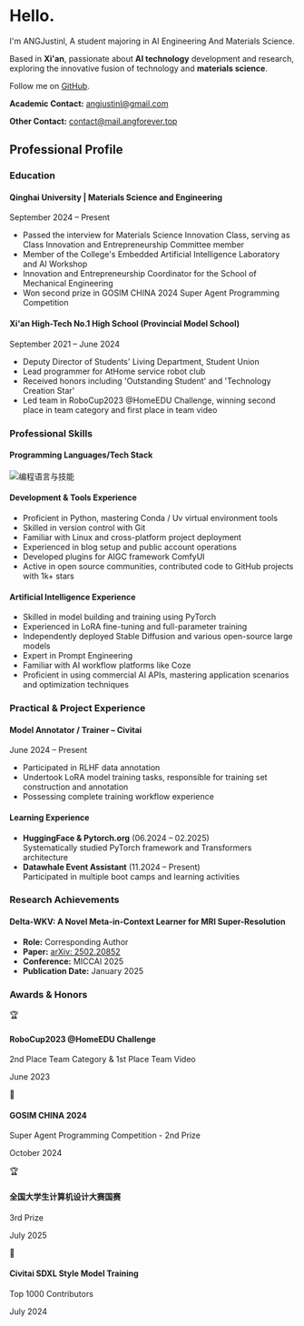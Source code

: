 # Hello.

I'm ANGJustinl, A student majoring in AI Engineering And Materials Science.

Based in **Xi'an**, passionate about **AI technology** development and research, exploring the innovative fusion of technology and **materials science**.

Follow me on [GitHub](https://github.com/angjustinl).

**Academic Contact:** [angjustinl@gmail.com](mailto:angjustinl@gmail.com)

**Other Contact:** [contact@mail.angforever.top](mailto:contact@mail.angforever.top)

## Professional Profile

### Education

#### Qinghai University | Materials Science and Engineering
<!-- period -->September 2024 – Present<!-- /period -->
- Passed the interview for Materials Science Innovation Class, serving as Class Innovation and Entrepreneurship Committee member
- Member of the College's Embedded Artificial Intelligence Laboratory and AI Workshop
- Innovation and Entrepreneurship Coordinator for the School of Mechanical Engineering
- Won second prize in GOSIM CHINA 2024 Super Agent Programming Competition

#### Xi'an High-Tech No.1 High School (Provincial Model School)
<!-- period -->September 2021 – June 2024<!-- /period -->
- Deputy Director of Students' Living Department, Student Union
- Lead programmer for AtHome service robot club
- Received honors including 'Outstanding Student' and 'Technology Creation Star'
- Led team in RoboCup2023 @HomeEDU Challenge, winning second place in team category and first place in team video

### Professional Skills

<!-- section-type: skills -->

#### Programming Languages/Tech Stack
![编程语言与技能](https://skillicons.dev/icons?perline=15&i=python,lua,github,vscode,html,c,go,git&theme=light)

#### Development & Tools Experience
- Proficient in Python, mastering Conda / Uv virtual environment tools
- Skilled in version control with Git
- Familiar with Linux and cross-platform project deployment
- Experienced in blog setup and public account operations
- Developed plugins for AIGC framework ComfyUI
- Active in open source communities, contributed code to GitHub projects with 1k+ stars

#### Artificial Intelligence Experience
- Skilled in model building and training using PyTorch
- Experienced in LoRA fine-tuning and full-parameter training
- Independently deployed Stable Diffusion and various open-source large models
- Expert in Prompt Engineering
- Familiar with AI workflow platforms like Coze
- Proficient in using commercial AI APIs, mastering application scenarios and optimization techniques

<!-- /section-type -->

### Practical & Project Experience

#### Model Annotator / Trainer – Civitai
<!-- period -->June 2024 – Present<!-- /period -->
- Participated in RLHF data annotation
- Undertook LoRA model training tasks, responsible for training set construction and annotation
- Possessing complete training workflow experience

#### Learning Experience
- **HuggingFace & Pytorch.org** (06.2024 – 02.2025)  
  Systematically studied PyTorch framework and Transformers architecture
- **Datawhale Event Assistant** (11.2024 – Present)  
  Participated in multiple boot camps and learning activities

### Research Achievements

#### Delta-WKV: A Novel Meta-in-Context Learner for MRI Super-Resolution
- **Role:** Corresponding Author
- **Paper:** [arXiv: 2502.20852](https://doi.org/10.48550/arXiv.2502.20852)
- **Conference:** MICCAI 2025
- **Publication Date:** January 2025

### Awards & Honors

<!-- section-type: awards -->

<!-- award -->
🏆 
#### RoboCup2023 @HomeEDU Challenge
2nd Place Team Category & 1st Place Team Video
<!-- date -->June 2023<!-- /date -->
<!-- /award -->

<!-- award -->
🥈 
#### GOSIM CHINA 2024
Super Agent Programming Competition - 2nd Prize
<!-- date -->October 2024<!-- /date -->
<!-- /award -->

<!-- award -->
🏆 
#### 全国大学生计算机设计大赛国赛
3rd Prize
<!-- date -->July 2025<!-- /date -->
<!-- /award -->

<!-- award -->
🌟 
#### Civitai SDXL Style Model Training
Top 1000 Contributors
<!-- date -->July 2024<!-- /date -->
<!-- /award -->

<!-- /section-type -->
